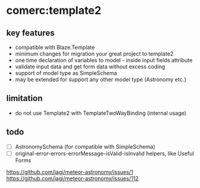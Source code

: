 # comerc:template2

## key features
- compatible with Blaze.Template  
- minimum changes for migration your great project to template2
- one time declaration of variables to model - inside input fields attribute
- validate input data and get form data without excess coding
- support of model type as SimpleSchema
- may be extended for support any other model type (Astronomy etc.)

## limitation
- do not use Template2 with TemplateTwoWayBinding (internal usage)

## todo
- [ ] AstronomySchema (for compatible with SimpleSchema)
- [ ] original-error-errors-errorMessage-isValid-isInvalid helpers, like Useful Forms  

https://github.com/jagi/meteor-astronomy/issues/1
https://github.com/jagi/meteor-astronomy/issues/112
